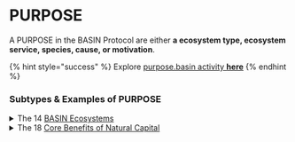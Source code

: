 # PURPOSE

A PURPOSE in the BASIN Protocol are either **a ecosystem type, ecosystem service, species, cause, or motivation**.

{% hint style="success" %}
Explore [purpose.basin activity **here**](https://confluence.basin.global/explore/POLYGON:0xc31b90964a5062376a62e2c772a6c4d422cd73b2?search=purpose)
{% endhint %}

### Subtypes & Examples of PURPOSE

<details>

<summary>The 14 <a href="../../core-benefits/core-benefits-framework/stocks-ecosystems/ecosystem-definitions.md">BASIN Ecosystems</a></summary>

* cultivated-developed.basin&#x20;
* urban-open-space.basin&#x20;
* rural-open-space.basin
* rivers-lakes.basin&#x20;
* inland-wetlands.basin&#x20;
* tropical-forests.basin&#x20;
* temperate-forests.basin&#x20;
* boreal-forests.basin&#x20;
* coastal-systems.basin&#x20;
* grasslands.basin&#x20;
* shrublands.basin&#x20;
* polar-alpine.basin&#x20;
* deserts.basin&#x20;
* subterranean.basin

</details>

<details>

<summary>The 18 <a href="broken-reference">Core Benefits of Natural Capital</a></summary>

* clean-air.basin&#x20;
* clean-water.basin&#x20;
* water-abundance.basin&#x20;
* healthy-soils.basin&#x20;
* climate-stability.basin&#x20;
* risk-resilience.basin&#x20;
* erosion-control.basin&#x20;
* pest-disease-control.basin&#x20;
* pollination.basin&#x20;
* habitat.basin&#x20;
* medicinal-genetic.basin&#x20;
* recreation-experiences.basin&#x20;
* research-learning.basin&#x20;
* art-inspiration.basin&#x20;
* aesthetic-sensory.basin&#x20;
* existence-legacy.basin&#x20;
* resource-utilization.basin&#x20;
* land-utilization.basin

</details>
